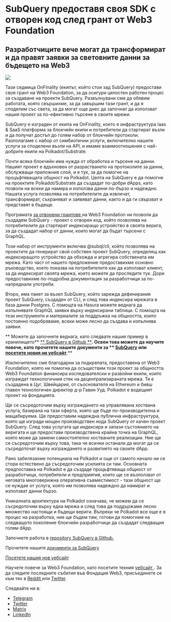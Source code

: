 # SubQuery предоставя своя SDK с отворен код след грант от Web3 Foundation

## Разработчиците вече могат да трансформират и да правят заявки за световните данни за бъдещето на Web3

![](https://miro.medium.com/max/1400/1*f9Jw37LjUGu8P8W39cjDYw.png)

Тази седмица OnFinality (екипът, който стои зад SubQuery) предостави своя грант на Web3 Foundation, за да осигури цялостен работен процес за създаване на проекти SubQuery. Развълнувани сме да обявим работата, която свършихме, за да завършим тази грант, и да я споделим със света, за да могат още днес да започнат да използват нашия проект за по-ефективно търсене в своите мрежи.

SubQuery е изграден от екипа на OnFinality, което е инфраструктура Iaas & SaaS платформа за блокчейн екипи и потребители да стартират възли и да получат достъп до голям набор от блокчейн протоколи. Разполагаме с набор от симбиотични услуги, включително нашите услуги за споделени възли на API, и имаме взаимоотношения с най-добрите екипи на Polkadot/Substrate.

Почти всяка блокчейн има нужда от обработка и търсене на данни. Нашият проект е вдъхновен от разрастването на протоколите за данни, обслужващи приложния слой, и е тук, за да помогне на процъфтяващата общност на Polkadot. Целта на SubQuery е да помогне на проектите Polkadot/Substrate да създадат по-добри dApps, като позволи на всеки да намира и използва данни по-бързо и надеждно. Нашата услуга позволява на потребителите да извличат, трансформират, съхраняват и заявяват данни, както и да ги свързват и представят в бъдеще.

Програмата [ за отворени грантове ](https://github.com/w3f/Open-Grants-Program/pull/136) на Web3 Foundation ни позволи да създадем SubQuery - проект с отворен код, който позволява на потребителите да стартират индексиращо устройство в своята верига, за да създадат набор от данни, които могат да бъдат търсени с GraphQL.

Този набор от инструменти включва @subql/cli, който позволява на проектите да генерират свой собствен проект SubQuery, определящ как индексиращото устройство да обхожда и агрегира собствената им мрежа. Като част от нашето предложение предоставихме основно ръководство, което показва на потребителите как да използват клиент, за да индексират своята мрежа, което можете да проследите тук. Дори предоставихме по-подробна документация за разработчици за по-напреднали употреби.

Второ, има пакет за възел SubQuery, който зарежда дефинирания проект SubQuery, създаден от CLI, и след това индексира мрежата в база данни Postgres. С помощта на Hasura можете веднага да изпълнявате GraphQL заявки върху индексирани таблици. С помощта на тези инструменти и материалите за поддръжка на общността, които постоянно подобряваме, всеки може лесно да създава и изпълнява заявки.

** Можете да започнете веднага, като следвате нашия пример в хранилището** [** SubQuery в Github **](https://github.com/OnFinality-io/subql)**. Освен това можете да научите повече, като прочетете нашите документи за ** [**SubQuery**](https://doc.subquery.network/) **или** [**посетите новия ни уебсайт**](https://subquery.network/)**.**

Изключително сме благодарни за подкрепата, предоставена от Web3 Foundation, която ни помогна да осъществим този проект за общността. Web3 Foundation финансира изследователски и развойни екипи, които изграждат технологичния стек на децентрализираната мрежа. Тя е създадена в Цуг, Швейцария, от съоснователя на Ethereum и бивш главен технологичен директор д-р Гавин Ууд. Polkadot е водещият проект на фондацията.

Ще се съсредоточим върху изграждането на управлявана хоствана услуга, базирана на тази оферта, която ще бъде по-производителна и мащабируема. Ще предоставим надеждна публична инфраструктура, която ще изгради мощен производствен нода SubQuery от качен проект SubQuery. След това услугата ще индексира и запази състоянието на веригата и ще предостави производствена крайна точка на GraphQL, която може да замени самостоятелно хостваните реализации. Ние ще се съсредоточим върху това, така че всички останали да могат да се съсредоточат върху изграждането и развитието на своите dApp.

Рано забелязахме потенциала на Polkadot и още от самото начало ни се стори естествено да съсредоточим усилията си там. Основната предпоставка на Polkadot е да създаде процъфтяваща общност от разработчици, потребители и предприятия, които ще се възползват от неговата многоверижна оперативна съвместимост - тази общност ще се нуждае от услуга, която им позволява надеждно да намират и използват данни бързо.

Уникалната архитектура на Polkadot означава, че можем да се съсредоточим върху една мрежа и след това да поддържаме лесно множество настоящи и бъдещи вериги. Въпреки че Polkadot все още е в процес на разработка, ние ще бъдем там, готови да помогнем на следващото поколение блокчейн разработчици да създадат следващия голям dApp.

Започнете работа в [repository SubQuery в Github.](https://github.com/OnFinality-io/subql)

Прочетете нашите [документи за SubQuery](https://doc.subquery.network/)

[Посетете нашия нов уебсайт](https://subquery.network/)

Научете повече за Web3 Foundation, като посетите техния [уебсайт ](https://web3.foundation/). За да следите последните събития във Фондация Web3, присъединете се към тях в [Reddit ](https://www.reddit.com/r/dot/)или [Twitter](https://twitter.com/web3foundation).

Следвайте ни в:

-   [Telegram](https://t.me/subquerynetwork)
-   [Twitter](https://twitter.com/subquerynetwork)
-   [Matrix](https://matrix.to/#/%23subquery:matrix.org)
-   [LinkedIn](https://www.linkedin.com/company/subquery)